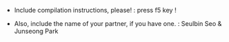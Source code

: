 - Include compilation instructions, please!
: press f5 key ! 

- Also, include the name of your partner, if you have one.
: Seulbin Seo & Junseong Park